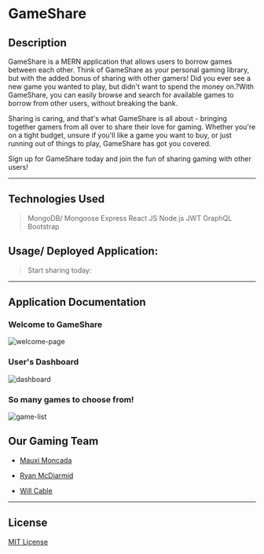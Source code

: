 # GameShare

## Description
GameShare is a MERN application that allows users to borrow games between each other. Think of GameShare as your personal gaming library, but with the added bonus of sharing with other gamers! 
Did you ever see a new game you wanted to play, but didn't want to spend the money on.?With GameShare, you can easily browse and search for available games to borrow from other users, without breaking the bank.

Sharing is caring, and that's what GameShare is all about - bringing together gamers from all over to share their love for gaming. Whether you're on a tight budget, unsure if you'll like a game you want to buy, or just running out of things to play, GameShare has got you covered.

Sign up for GameShare today and join the fun of sharing gaming with other users!



-------------------


## Technologies Used

> MongoDB/ Mongoose
> Express
> React JS
> Node.js
> JWT
> GraphQL
> Bootstrap


## Usage/ Deployed Application: 


> Start sharing today: <URL here>



------

## Application Documentation


### Welcome to GameShare
![welcome-page]()


### User's Dashboard
![dashboard]()


### So many games to choose from!

![game-list]()



## Our Gaming Team

* [Mauxi Moncada](https://github.com/MoMoncada)

* [Ryan McDiarmid](https://github.com/RyanMcd29)

* [Will Cable](https://github.com/Cableman687)


------------

## License
[MIT License](https://opensource.org/license/mit/)